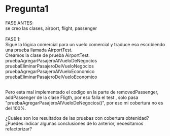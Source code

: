 <h1>Pregunta1</h1>

FASE ANTES:<br>
  se creo las clases, airport, flight, passenger<br>
<br>
FASE 1:<br>
Sigue la lógica comercial para un vuelo comercial y traduce eso escribiendo una prueba llamada 
AirportTest.<br>
Creamos la clase de prueba AirportTest.<br>
  pruebaAgregarPasajeroAlVueloDeNegocios<br>
  pruebaEliminarPasajeroDelVueloNegocios<br>
  pruebaAgregarPasajeroAlVueloEconomico<br>
  pruebaEliminarPasajeroDelVueloEconomico<br>

<br> Pero esta mal implementado el codigo en la parte de removedPassenger, addPassenger de la clase Fligth, por eso falla el test , solo pasa "pruebaAgregarPasajeroAlVueloDeNegocios()", por eso mi cobertura no es del 100%.

¿Cuáles son los resultados de las pruebas con cobertura obtenidad?
¿Puedes indicar algunas conclusiones de lo anterior, necesitamos refactorizar?
